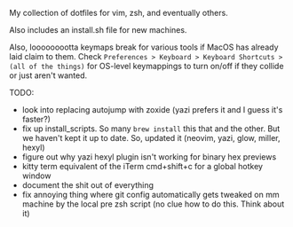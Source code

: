 My collection of dotfiles for vim, zsh, and eventually others.

Also includes an install.sh file for new machines.

Also, looooooootta keymaps break for various tools if MacOS has already laid claim to them. Check `Preferences > Keyboard > Keyboard Shortcuts > (all of the things)` for OS-level keymappings to turn on/off if they collide or just aren't wanted.

TODO:
- look into replacing autojump with zoxide (yazi prefers it and I guess it's faster?)
- fix up install_scripts. So many `brew install` this that and the other. But we haven't kept it up to date. So, updated it (neovim, yazi, glow, miller, hexyl)
- figure out why yazi hexyl plugin isn't working for binary hex previews
- kitty term equivalent of the iTerm cmd+shift+c for a global hotkey window
- document the shit out of everything
- fix annoying thing where git config automatically gets tweaked on mm machine by the local pre zsh script (no clue how to do this. Think about it)
